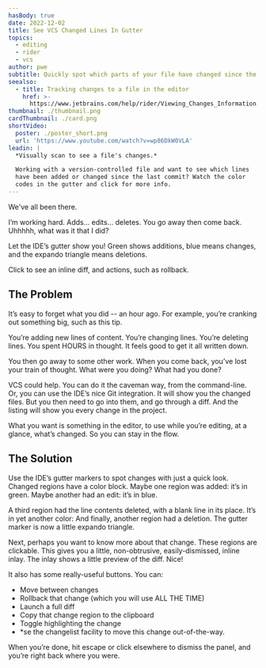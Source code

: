 ```yaml
---
hasBody: true
date: 2022-12-02
title: See VCS Changed Lines In Gutter
topics:
  - editing
  - rider
  - vcs
author: pwe
subtitle: Quickly spot which parts of your file have changed since the last commit.
seealso:
  - title: Tracking changes to a file in the editor
    href: >-
      https://www.jetbrains.com/help/rider/Viewing_Changes_Information.html#local_changes
thumbnail: ./thumbnail.png
cardThumbnail: ./card.png
shortVideo:
  poster: ./poster_short.png
  url: 'https://www.youtube.com/watch?v=wp86DkW0VLA'
leadin: |
  *Visually scan to see a file's changes.*    

  Working with a version-controlled file and want to see which lines 
  have been added or changed since the last commit? Watch the color 
  codes in the gutter and click for more info.
---
```

We've all been there.

I’m working hard. Adds... edits... deletes.
You go away then come back. 
Uhhhhh, what was it that I did?

Let the IDE’s gutter show you! Green shows additions, blue means changes, and the expando triangle means deletions.

Click to see an inline diff, and actions, such as rollback.


## The Problem

It’s easy to forget what you did -- an hour ago.
For example, you’re cranking out something big, such as this tip.

You’re adding new lines of content.
You’re changing lines.
You’re deleting lines. 
You spent HOURS in thought. 
It feels good to get it all written down.

You then go away to some other work. 
When you come back, you’ve lost your train of thought. 
What were you doing? 
What had you done?

VCS could help.
You can do it the caveman way, from the command-line.
Or, you can use the IDE’s nice Git integration. 
It will show you the changed files. 
But you then need to go into them, and go through a diff.
And the listing will show you every change in the project.

What you want is something in the editor, to use while you’re editing, at a glance, what’s changed. 
So you can stay in the flow.

## The Solution

Use the IDE’s gutter markers to spot changes with just a quick look. 
Changed regions have a color block. 
Maybe one region was added: it’s in green.
Maybe another had an edit: it’s in blue.

A third region had the line contents deleted, with a blank line in its place. 
It’s in yet another color:
And finally, another region had a deletion. 
The gutter marker is now a little expando triangle.

Next, perhaps you want to know more about that change. 
These regions are clickable.
This gives you a little, non-obtrusive, easily-dismissed, inline inlay.
The inlay shows a little preview of the diff. 
Nice!

It also has some really-useful buttons. 
You can:

- Move between changes
- Rollback that change (which you will use ALL THE TIME)
- Launch a full diff
- Copy that change region to the clipboard
- Toggle highlighting the change
- *se the changelist facility to move this change out-of-the-way.

When you’re done, hit escape or click elsewhere to dismiss the panel, and you’re right back where you were.
